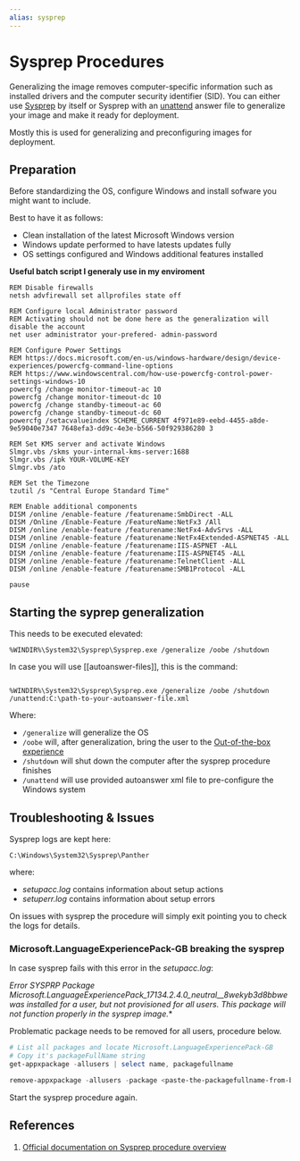 ```yaml
---
alias: sysprep
---
```


# Sysprep Procedures

Generalizing the image removes computer-specific information such as installed drivers and the computer security identifier (SID). You can either use [Sysprep](https://learn.microsoft.com/en-us/windows-hardware/manufacture/desktop/sysprep--system-preparation--overview?view=windows-11) by itself or Sysprep with an [unattend](https://learn.microsoft.com/en-us/windows-hardware/customize/desktop/unattend/) answer file to generalize your image and make it ready for deployment.

Mostly this is used for generalizing and preconfiguring images for deployment.

## Preparation

Before standardizing the OS, configure Windows and install sofware you might want to include.

Best to have it as follows:
- Clean installation of the latest Microsoft Windows version
- Windows update performed to have latests updates fully
- OS settings configured and Windows additional features installed

**Useful batch script I generaly use in my enviroment**

```batch
REM Disable firewalls
netsh advfirewall set allprofiles state off

REM Configure local Administrator password
REM Activating should not be done here as the generalization will disable the account
net user administrator your-prefered- admin-password

REM Configure Power Settings
REM https://docs.microsoft.com/en-us/windows-hardware/design/device-experiences/powercfg-command-line-options
REM https://www.windowscentral.com/how-use-powercfg-control-power-settings-windows-10
powercfg /change monitor-timeout-ac 10
powercfg /change monitor-timeout-dc 10
powercfg /change standby-timeout-ac 60
powercfg /change standby-timeout-dc 60
powercfg /setacvalueindex SCHEME_CURRENT 4f971e89-eebd-4455-a8de-9e59040e7347 7648efa3-dd9c-4e3e-b566-50f929386280 3

REM Set KMS server and activate Windows
Slmgr.vbs /skms your-internal-kms-server:1688
Slmgr.vbs /ipk YOUR-VOLUME-KEY
Slmgr.vbs /ato

REM Set the Timezone
tzutil /s "Central Europe Standard Time"

REM Enable additional components
DISM /online /enable-feature /featurename:SmbDirect -ALL
DISM /Online /Enable-Feature /FeatureName:NetFx3 /All 
DISM /online /enable-feature /featurename:NetFx4-AdvSrvs -ALL
DISM /online /enable-feature /featurename:NetFx4Extended-ASPNET45 -ALL
DISM /online /enable-feature /featurename:IIS-ASPNET -ALL
DISM /online /enable-feature /featurename:IIS-ASPNET45 -ALL
DISM /online /enable-feature /featurename:TelnetClient -ALL
DISM /online /enable-feature /featurename:SMB1Protocol -ALL

pause
```


## Starting the syprep generalization

This needs to be executed elevated:

```batch
%WINDIR%\System32\Sysprep\Sysprep.exe /generalize /oobe /shutdown
```

In case you will use [[autoanswer-files]], this is the command:

```batch

%WINDIR%\System32\Sysprep\Sysprep.exe /generalize /oobe /shutdown /unattend:C:\path-to-your-autoanswer-file.xml

```

Where:
* `/generalize` will generalize the OS
* `/oobe` will, after generalization, bring the user to the [Out-of-the-box experience](https://learn.microsoft.com/en-us/windows-hardware/customize/desktop/customize-oobe) 
* `/shutdown` will shut down the computer after the sysprep procedure finishes
* `/unattend` will use provided autoanswer xml file to pre-configure the Windows system


## Troubleshooting & Issues

Sysprep logs are kept here: 

```batch
C:\Windows\System32\Sysprep\Panther
```

where:

* *setupacc.log* contains information about setup actions
* *setuperr.log* contains information about setup errors

On issues with sysprep the procedure will simply exit pointing you to check the logs for details.

### Microsoft.LanguageExperiencePack-GB breaking the sysprep

In case sysprep fails with this error in the *setupacc.log*:

*Error SYSPRP Package Microsoft.LanguageExperiencePack_17134.2.4.0_neutral__8wekyb3d8bbwe was installed for a user, but not provisioned for all users. This package will not function properly in the sysprep image.**

Problematic package needs to be removed for all users, procedure below.

```powershell
# List all packages and locate Microsoft.LanguageExperiencePack-GB
# Copy it's packageFullName string
get-appxpackage -allusers | select name, packagefullname

```

```powershell
remove-appxpackage -allusers -package <paste-the-packagefullname-from-before>
```

Start the sysprep procedure again.

## References

1. [Official documentation on Sysprep procedure overview](https://learn.microsoft.com/en-us/windows-hardware/manufacture/desktop/sysprep-process-overview?view=windows-11)
